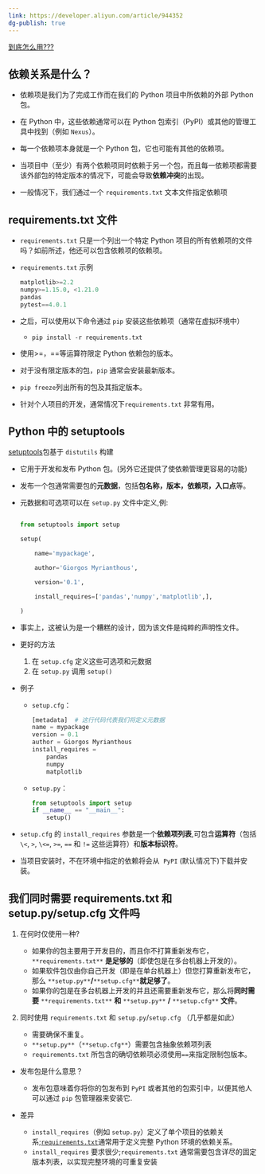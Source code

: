 ```yaml
---
link: https://developer.aliyun.com/article/944352
dg-publish: true
---
```

[到底怎么用???](使用setup.py和requirements.txt(TLDR))

## 依赖关系是什么？

- 依赖项是我们为了完成工作而在我们的 Python 项目中所依赖的外部 Python 包。
- 在 Python 中，这些依赖通常可以在 Python 包索引（PyPI）或其他的管理工具中找到（例如 `Nexus`）。 

- 每一个依赖项本身就是一个 Python 包，它也可能有其他的依赖项。

- 当项目中（至少）有两个依赖项同时依赖于另一个包，而且每一依赖项都需要该外部包的特定版本的情况下，可能会导致**依赖冲突**的出现。

- 一般情况下，我们通过一个 `requirements.txt` 文本文件指定依赖项

## requirements.txt 文件

- `requirements.txt` 只是一个列出一个特定 Python 项目的所有依赖项的文件吗？如前所述，他还可以包含依赖项的依赖项。

- `requirements.txt` 示例

	```python
	matplotlib>=2.2
	numpy>=1.15.0, <1.21.0
	pandas
	pytest==4.0.1
	```

  

- 之后，可以使用以下命令通过 `pip` 安装这些依赖项（通常在虚拟环境中）
	- `pip install -r requirements.txt`

- 使用>=，\==等运算符限定 Python 依赖包的版本。 

- 对于没有限定版本的包，`pip` 通常会安装最新版本。

- `pip freeze`列出所有的包及其指定版本。

- 针对个人项目的开发，通常情况下`requirements.txt` 非常有用。

## Python 中的 setuptools

[setuptools](https://setuptools.pypa.io/en/latest/)包基于 `distutils` 构建

- 它用于开发和发布 Python 包。(另外它还提供了使依赖管理更容易的功能)

- 发布一个包通常需要包的**元数据**，包括**包名称，版本，依赖项，入口点**等。

- 元数据和可选项可以在 `setup.py` 文件中定义,例:

	```python
	
	from setuptools import setup
	
	setup(    
	
	    name='mypackage',
	
	    author='Giorgos Myrianthous',
	
	    version='0.1',    
	
	    install_requires=['pandas','numpy','matplotlib',],    
	
	)
	
	```

  

- 事实上，这被认为是一个糟糕的设计，因为该文件是纯粹的声明性文件。

- 更好的方法
	1. 在 `setup.cfg` 定义这些可选项和元数据
	2. 在 `setup.py` 调用 `setup()` 

- 例子
	- `setup.cfg`：
	
		```python
		[metadata]  # 这行代码代表我们将定义元数据
		name = mypackage
		version = 0.1
		author = Giorgos Myrianthous
		install_requires =
		    pandas
		    numpy
		    matplotlib
		```
	- `setup.py`：
	
		```python
		from setuptools import setup
		if __name__ == "__main__":
		    setup()
		```

- `setup.cfg` 的 `install_requires` 参数是一个**依赖项列表**,可包含**运算符**（包括 `\<`, `>`, `\<=`, `>=`, `==` 和 `!=` 这些运算符）和**版本标识符**。

- 当项目安装时，不在环境中指定的依赖将会从  `PyPI` (默认情况下)下载并安装。

## 我们同时需要 requirements.txt 和 setup.py/setup.cfg 文件吗

1. 在何时仅使用一种?
	- 如果你的包主要用于开发目的，而且你不打算重新发布它，`**requirements.txt**` **是足够的**（即使包是在多台机器上开发的）。
	- 如果软件包仅由你自己开发（即是在单台机器上）但您打算重新发布它，那么 `**setup.py**`**/**`**setup.cfg**`**就足够了**。
	- 如果你的包是在多台机器上开发的并且还需要重新发布它，那么将**同时需要** `**requirements.txt**` **和** `**setup.py**` **/** `**setup.cfg**` **文件**。

2. 同时使用 `requirements.txt` 和 `setup.py`/`setup.cfg` （几乎都是如此）
	- 需要确保不重复。
	- `**setup.py**`（`**setup.cfg**`）需要包含抽象依赖项列表
	- `requirements.txt` 所包含的确切依赖项必须使用`==`来指定限制包版本。

- 发布包是什么意思？
	- 发布包意味着你将你的包发布到 `PyPI` 或者其他的包索引中，以便其他人可以通过 `pip` 包管理器来安装它.

- 差异
	- `install_requires`（例如 `setup.py`）定义了单个项目的依赖关系;[`requirements.txt`](https://pip.pypa.io/en/latest/user_guide/#requirements-files)通常用于定义完整 Python 环境的依赖关系。
	- `install_requires` 要求很少;`requirements.txt` 通常需要包含详尽的固定版本列表，以实现完整环境的可重复安装